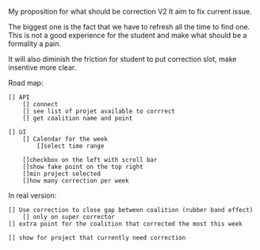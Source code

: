 My proposition for what should be correction V2
It aim to fix current issue.

The biggest one is the fact that we have to refresh all the time to find one.
This is not a good experience for the student and make what should be a formality a pain.



It will also diminish the friction for student to put correction slot, make insentive more clear.


Road map:
```
[] API
    [] connect
    [] see list of projet available to corrrect
    [] get coalition name and point

[] UI
    [] Calendar for the week
        []select time range
    
    []checkbox on the left with scroll bar
    []show fake point on the top right
    []min project selected
    []how many correction per week
```	

In real version:
```
[] Use correction to close gap between coalition (rubber band effect)
    [] only on super corrector
[] extra point for the coalition that corrected the most this week 

[] show for project that currently need correction
```


    
